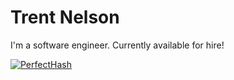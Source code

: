 # Trent Nelson

I'm a software engineer.  Currently available for hire!

[![PerfectHash](https://github-readme-stats.vercel.app/api?username=tpn)](https://github.com/tpn/perfecthash)
